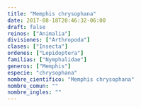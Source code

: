 ```yaml
---
title: "Memphis chrysophana"
date: 2017-08-18T20:46:32-06:00
draft: false
reinos: ["Animalia"]
divisiones: ["Arthropoda"]
clases: ["Insecta"]
ordenes: ["Lepidoptera"]
familias: ["Nymphalidae"]
generos: ["Memphis"]
especie: "chrysophana"
nombre_cientifico: "Memphis chrysophana"
nombre_comun: ""
nombre_ingles: ""
---
```

